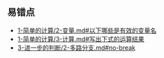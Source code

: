 ## 易错点

- [1-简单的计算/2-变量.md#以下哪些是有效的变量名](../1-简单的计算/2-变量.md#以下哪些是有效的变量名)
- [1-简单的计算/3-计算.md#写出下式的运算结果](../1-简单的计算/3-计算.md#写出下式的运算结果)
- [3-进一步的判断/2-多路分支.md#no-break](../3-进一步的判断/2-多路分支.md#no-break)

